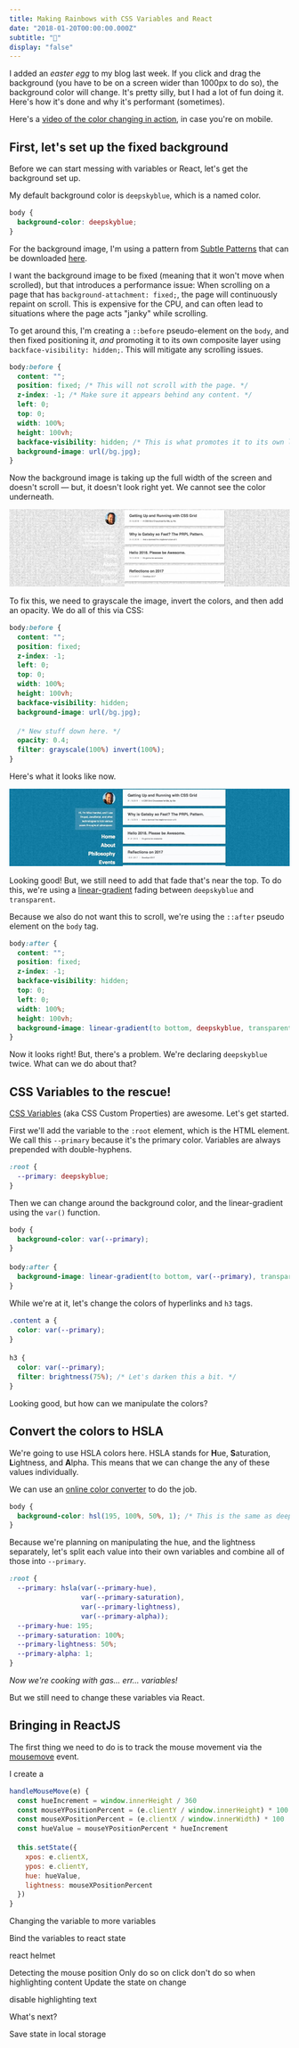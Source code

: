 ```yaml
---
title: Making Rainbows with CSS Variables and React
date: "2018-01-20T00:00:00.000Z"
subtitle: "🌈"
display: "false"
---
```

I added an _easter egg_ to my blog last week. If you click and drag the background (you have to be on a screen wider than 1000px to do so), the background color will change. It's pretty silly, but I had a lot of fun doing it. Here's how it's done and why it's performant (sometimes).

Here's a [video of the color changing in action](./color-changing-variables.mp4), in case you're on mobile.

## First, let's set up the fixed background

Before we can start messing with variables or React, let's get the background set up.

My default background color is `deepskyblue`, which is a named color. 

```css
body {
  background-color: deepskyblue;
}
```

For the background image, I'm using a pattern from [Subtle Patterns](https://www.toptal.com/designers/subtlepatterns/) that can be downloaded [here](https://www.toptal.com/designers/subtlepatterns/subtle-grey/). 

I want the background image to be fixed (meaning that it won't move when scrolled), but that introduces a performance issue: When scrolling on a page that has `background-attachment: fixed;`, the page will continuously repaint on scroll. This is expensive for the CPU, and can often lead to situations where the page acts "janky" while scrolling. 

To get around this, I'm creating a `::before` pseudo-element on the `body`, and then fixed positioning it, *and* promoting it to its own composite layer using `backface-visibility: hidden;`. This will mitigate any scrolling issues.

```css
body:before {
  content: "";
  position: fixed; /* This will not scroll with the page. */
  z-index: -1; /* Make sure it appears behind any content. */
  left: 0;
  top: 0;
  width: 100%;
  height: 100vh;
  backface-visibility: hidden; /* This is what promotes it to its own layer. */
  background-image: url(/bg.jpg);
}
```

Now the background image is taking up the full width of the screen and doesn't scroll &mdash; but, it doesn't look right yet. We cannot see the color underneath.

![Screenshot](./bg-1.jpg)

To fix this, we need to grayscale the image, invert the colors, and then add an opacity. We do all of this via CSS:

```css
body:before {
  content: "";
  position: fixed;
  z-index: -1;
  left: 0;
  top: 0;
  width: 100%;
  height: 100vh;
  backface-visibility: hidden;
  background-image: url(/bg.jpg);

  /* New stuff down here. */
  opacity: 0.4;
  filter: grayscale(100%) invert(100%);
}
```

Here's what it looks like now.

![Screenshot](./bg-2.jpg)

Looking good! But, we still need to add that fade that's near the top. To do this, we're using a [linear-gradient](https://developer.mozilla.org/en-US/docs/Web/CSS/linear-gradient) fading between `deepskyblue` and `transparent`. 

Because we also do not want this to scroll, we're using the `::after` pseudo element on the `body` tag.

```css
body:after {
  content: "";
  position: fixed;
  z-index: -1;
  backface-visibility: hidden;
  top: 0;
  left: 0;
  width: 100%;
  height: 100vh;
  background-image: linear-gradient(to bottom, deepskyblue, transparent 70%);
}
```

Now it looks right! But, there's a problem. We're declaring `deepskyblue` twice. What can we do about that?

## CSS Variables to the rescue!

[CSS Variables](https://developer.mozilla.org/en-US/docs/Web/CSS/Using_CSS_variables) (aka CSS Custom Properties) are awesome. Let's get started. 

First we'll add the variable to the `:root` element, which is the HTML element. We call this `--primary` because it's the primary color. Variables are always prepended with double-hyphens.

```css
:root {
  --primary: deepskyblue;
}
```

Then we can change around the background color, and the linear-gradient using the `var()` function.

```css
body {
  background-color: var(--primary);
}

body:after {
  background-image: linear-gradient(to bottom, var(--primary), transparent 70%);
}
```

While we're at it, let's change the colors of hyperlinks and `h3` tags.

```css
.content a {
  color: var(--primary);
}

h3 {
  color: var(--primary);
  filter: brightness(75%); /* Let's darken this a bit. */
}
```

Looking good, but how can we manipulate the colors?

## Convert the colors to HSLA

We're going to use HSLA colors here. HSLA stands for **H**ue, **S**aturation, **L**ightness, and **A**lpha. This means that we can change the any of these values individually.

We can use an [online color converter](https://www.w3schools.com/colors/colors_converter.asp) to do the job.

```css
body {
  background-color: hsl(195, 100%, 50%, 1); /* This is the same as deepskyblue. */
}
```
Because we're planning on manipulating the hue, and the lightness separately, let's split each value into their own variables and combine all of those into `--primary`.

```css
:root {
  --primary: hsla(var(--primary-hue), 
                  var(--primary-saturation), 
                  var(--primary-lightness), 
                  var(--primary-alpha));
  --primary-hue: 195;
  --primary-saturation: 100%;
  --primary-lightness: 50%;
  --primary-alpha: 1;
}
```
*Now we're cooking with gas... err... variables!*

But we still need to change these variables via React.

## Bringing in ReactJS

The first thing we need to do is to track the mouse movement via the [mousemove](https://developer.mozilla.org/en-US/docs/Web/Events/mousemove) event.


I create a 

```js
handleMouseMove(e) {
  const hueIncrement = window.innerHeight / 360
  const mouseYPositionPercent = (e.clientY / window.innerHeight) * 100
  const mouseXPositionPercent = (e.clientX / window.innerWidth) * 100
  const hueValue = mouseYPositionPercent * hueIncrement

  this.setState({
    xpos: e.clientX,
    ypos: e.clientY,
    hue: hueValue,
    lightness: mouseXPositionPercent
  })
}
  ```

Changing the variable to more variables

Bind the variables to react state

react helmet

Detecting the mouse position
 Only do so on click
  don't do so when highlighting content
 Update the state on change

disable highlighting text

What's next?

Save state in local storage